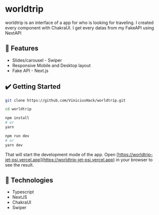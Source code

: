 # worldtrip
worldtrip is an interface of a app for who is looking for traveling.
I created every component with ChakraUI. I get every datas from my FakeAPI using NextAPI

## 🔨 Features
- Slides/carousel - Swiper
- Responsive Mobile and Desktop layout
- Fake API - Next.js

## ✔️ Getting Started
```bash
git clone https://github.com/ViniciusHack/worldtrip.git

cd worldtrip

npm install
# or
yarn

npm run dev
# or
yarn dev
```

That will start the development mode of the app. Open [https://worldtrip-jet-psi.vercel.app](https://worldtrip-jet-psi.vercel.app) in your browser to see the result.


## 🔧 Technologies
- Typescript
- NextJS
- ChakraUI
- Swiper
